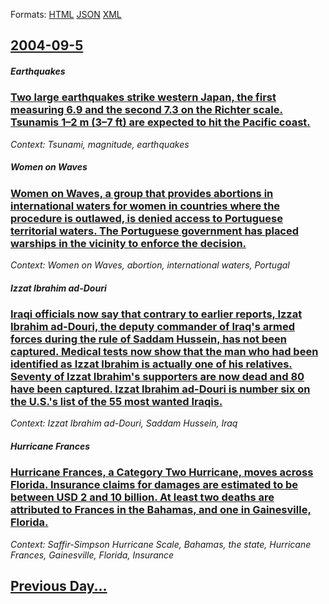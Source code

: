 
Formats: [HTML](2004/09/5/index.html)  [JSON](2004/09/5/index.json)  [XML](2004/09/5/index.xml)  

## [2004-09-5](/news/2004/09/5/index.md)

##### Earthquakes
### [ Two large earthquakes strike western Japan, the first measuring 6.9 and the second 7.3 on the Richter scale. Tsunamis 1&ndash;2 m (3&ndash;7&nbsp;ft) are expected to hit the Pacific coast. ](/news/2004/09/5/two-large-earthquakes-strike-western-japan-the-first-measuring-6-9-and-the-second-7-3-on-the-richter-scale-tsunamis-1-ndash-2-m-3-ndash.md)
_Context: Tsunami, magnitude, earthquakes_

##### Women on Waves
### [ Women on Waves, a group that provides abortions in international waters for women in countries where the procedure is outlawed, is denied access to Portuguese territorial waters. The Portuguese government has placed warships in the vicinity to enforce the decision. ](/news/2004/09/5/women-on-waves-a-group-that-provides-abortions-in-international-waters-for-women-in-countries-where-the-procedure-is-outlawed-is-denied-a.md)
_Context: Women on Waves, abortion, international waters, Portugal_

##### Izzat Ibrahim ad-Douri
### [ Iraqi officials now say that contrary to earlier reports, Izzat Ibrahim ad-Douri, the deputy commander of Iraq's armed forces during the rule of Saddam Hussein, has not been captured. Medical tests now show that the man who had been identified as Izzat Ibrahim is actually one of his relatives. Seventy of Izzat Ibrahim's supporters are now dead and 80 have been captured. Izzat Ibrahim ad-Douri is number six on the U.S.'s list of the 55 most wanted Iraqis. ](/news/2004/09/5/iraqi-officials-now-say-that-contrary-to-earlier-reports-izzat-ibrahim-ad-douri-the-deputy-commander-of-iraq-s-armed-forces-during-the-ru.md)
_Context: Izzat Ibrahim ad-Douri, Saddam Hussein, Iraq_

##### Hurricane Frances
### [ Hurricane Frances, a Category Two Hurricane, moves across Florida. Insurance claims for damages are estimated to be between USD 2 and 10 billion. At least two deaths are attributed to Frances in the Bahamas, and one in Gainesville, Florida. ](/news/2004/09/5/hurricane-frances-a-category-two-hurricane-moves-across-florida-insurance-claims-for-damages-are-estimated-to-be-between-usd-2-and-10-bi.md)
_Context: Saffir-Simpson Hurricane Scale, Bahamas, the state, Hurricane Frances, Gainesville, Florida, Insurance_

## [Previous Day...](/news/2004/09/4/index.md)

